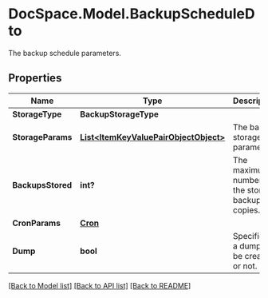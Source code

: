 # DocSpace.Model.BackupScheduleDto
The backup schedule parameters.

## Properties

Name | Type | Description | Notes
------------ | ------------- | ------------- | -------------
**StorageType** | **BackupStorageType** |  | [optional] 
**StorageParams** | [**List&lt;ItemKeyValuePairObjectObject&gt;**](.md) | The backup storage parameters. | [optional] 
**BackupsStored** | **int?** | The maximum number of the stored backup copies. | [optional] 
**CronParams** | [**Cron**](.md) |  | [optional] 
**Dump** | **bool** | Specifies if a dump will be created or not. | [optional] 

[[Back to Model list]](../README.md#documentation-for-models) [[Back to API list]](../README.md#documentation-for-api-endpoints) [[Back to README]](../README.md)


